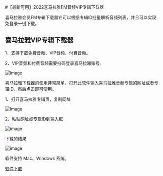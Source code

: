 #【最新可用】2022喜马拉雅FM音频VIP专辑下载器

喜马拉雅会员FM专辑下载器它可以根据专辑ID批量解析音频列表，并且可以实现免登录一键下载。

## 喜马拉雅VIP专辑下载器

1、支持下载免费音频、VIP音频、付费音频。

2、VIP音频和付费音频需要扫码登录喜马拉雅账号。

![image](https://user-images.githubusercontent.com/28686832/177000541-e601f618-31bb-4e40-9f9c-e3877f76c5d9.png)

喜马拉雅下载器的使用非常简单，打开此软件输入喜马拉雅音频专辑的网址或者专辑ID，然后点击即可使用。

1、打开喜马拉雅专辑页，复制网址

![image](https://user-images.githubusercontent.com/28686832/177000556-865f5618-0ed3-4ff8-bf44-a378926fa9f1.png)


2、粘贴网址或专辑ID到输入框

![image](https://user-images.githubusercontent.com/28686832/177000558-5a4168e8-9951-4378-9465-bb1de0c2bcd7.png)


下载的结果

![image](https://user-images.githubusercontent.com/28686832/177000562-42576187-59c7-45b6-8f38-d4e5df814235.png)


软件支持 Mac、Windows 系统。

[软件下载](https://software.jscs.top/archives/%E6%9C%80%E6%96%B0%E5%8F%AF%E7%94%A82022%E5%96%9C%E9%A9%AC%E6%8B%89%E9%9B%85fm%E9%9F%B3%E9%A2%91vip%E4%B8%93%E8%BE%91%E4%B8%8B%E8%BD%BD%E5%99%A8)
